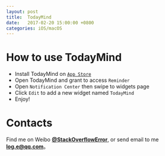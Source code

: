 ```yaml
---
layout: post
title:  TodayMind
date:   2017-02-20 15:00:00 +0800
categories: iOS/macOS
---
```


# How to use TodayMind
- Install TodayMind on [`App Store`](https://itunes.apple.com/app/id1207158665)
- Open TodayMind and grant to access `Reminder`
- Open `Notification Center` then swipe to widgets page
- Click `Edit` to add a new widget named `TodayMind`
- Enjoy!

# Contacts
Find me on Weibo **[@StackOverflowError](http://weibo.com/0x00eeee)**, or send email to me **[log.e@qq.com](mailto:log.e@qq.com)**。
